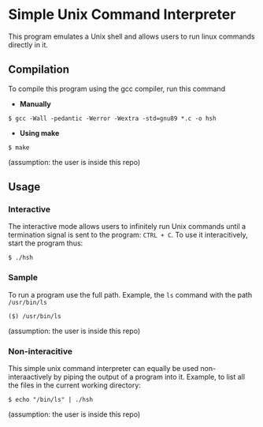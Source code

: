 # Simple Unix Command Interpreter

This program emulates a Unix shell and allows users to run linux commands directly in it.

## Compilation
To compile this program using the gcc compiler, run this command

* **Manually**

`$ gcc -Wall -pedantic -Werror -Wextra -std=gnu89 *.c -o hsh`

* **Using make**

`$ make`

(assumption: the user is inside this repo)

## Usage
### Interactive
The interactive mode allows users to infinitely run Unix commands until a termination signal is sent to the program: `CTRL + C`. To use it interacitively, start the program thus:

`$ ./hsh`

### Sample
To run a program use the full path. Example, the `ls` command with the path `/usr/bin/ls`

`($) /usr/bin/ls`

(assumption: the user is inside this repo)

### Non-interacitive
This simple unix command interpreter can equally be used non-interaactively by piping the output of a program into it. Example, to list all the files in the current working directory:

`$ echo "/bin/ls" | ./hsh`

(assumption: the user is inside this repo)
